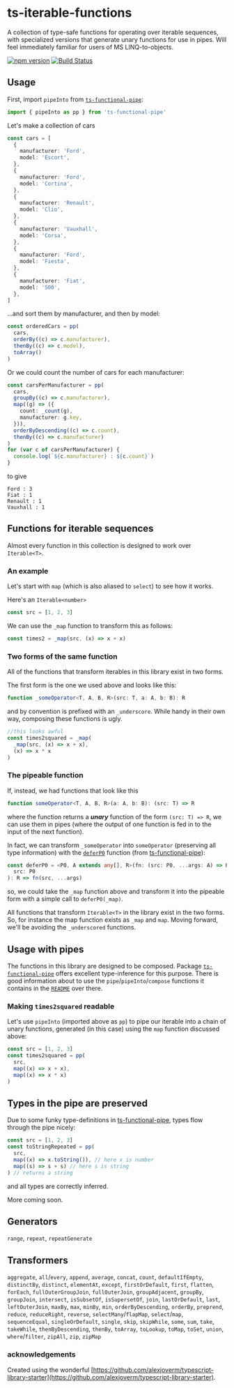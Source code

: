 # ts-iterable-functions

A collection of type-safe functions for operating over iterable sequences, with specialized versions that generate unary functions for use in pipes. Will feel immediately familiar for users of MS LINQ-to-objects.

[![npm version](https://img.shields.io/npm/v/ts-iterable-functions.svg?style=flat)](https://npmjs.org/package/ts-iterable-functions 'View this project on npm')
[![Build Status](https://travis-ci.org/biggyspender/ts-iterable-functions.svg?branch=master)](https://travis-ci.org/biggyspender/ts-iterable-functions)

## Usage

First, import `pipeInto` from [`ts-functional-pipe`](https://www.npmjs.com/package/ts-functional-pipe):

```typescript
import { pipeInto as pp } from 'ts-functional-pipe'
```

Let's make a collection of cars

```typescript
const cars = [
  {
    manufacturer: 'Ford',
    model: 'Escort',
  },
  {
    manufacturer: 'Ford',
    model: 'Cortina',
  },
  {
    manufacturer: 'Renault',
    model: 'Clio',
  },
  {
    manufacturer: 'Vauxhall',
    model: 'Corsa',
  },
  {
    manufacturer: 'Ford',
    model: 'Fiesta',
  },
  {
    manufacturer: 'Fiat',
    model: '500',
  },
]
```

...and sort them by manufacturer, and then by model:

```typescript
const orderedCars = pp(
  cars,
  orderBy((c) => c.manufacturer),
  thenBy((c) => c.model),
  toArray()
)
```

Or we could count the number of cars for each manufacturer:

```typescript
const carsPerManufacturer = pp(
  cars,
  groupBy((c) => c.manufacturer),
  map((g) => ({
    count: _count(g),
    manufacturer: g.key,
  })),
  orderByDescending((c) => c.count),
  thenBy((c) => c.manufacturer)
)
for (var c of carsPerManufacturer) {
  console.log(`${c.manufacturer} : ${c.count}`)
}
```

to give

```
Ford : 3
Fiat : 1
Renault : 1
Vauxhall : 1
```

## Functions for iterable sequences

Almost every function in this collection is designed to work over `Iterable<T>`.

### An example

Let's start with `map` (which is also aliased to `select`) to see how it works.

Here's an `Iterable<number>`

```typescript
const src = [1, 2, 3]
```

We can use the `_map` function to transform this as follows:

```typescript
const times2 = _map(src, (x) => x + x)
```

### Two forms of the same function

All of the functions that transform iterables in this library exist in two forms.

The first form is the one we used above and looks like this:

```typescript
function _someOperator<T, A, B, R>(src: T, a: A, b: B): R
```

and by convention is prefixed with an `_underscore`. While handy in their own way, composing these functions is ugly.

```typescript
//this looks awful
const times2squared = _map(
  _map(src, (x) => x + x),
  (x) => x * x
)
```

### The pipeable function

If, instead, we had functions that look like this

```typescript
function someOperator<T, A, B, R>(a: A, b: B): (src: T) => R
```

where the function returns a **_unary_** function of the form `(src: T) => R`, we can use them in pipes (where the output of one function is fed in to the input of the next function).

In fact, we can transform `_someOperator` into `someOperator` (preserving all type information) with the [`deferP0`](https://github.com/biggyspender/ts-functional-pipe/blob/master/src/deferP0.ts) function (from [ts-functional-pipe](https://github.com/biggyspender/ts-functional-pipe)):

```typescript
const deferP0 = <P0, A extends any[], R>(fn: (src: P0, ...args: A) => R) => (...args: A) => (
  src: P0
): R => fn(src, ...args)
```

so, we could take the `_map` function above and transform it into the pipeable form with a simple call to `deferP0(_map)`.

All functions that transform `Iterable<T>` in the library exist in the two forms. So, for instance the map function exists as `_map` and `map`. Moving forward, we'll be avoiding the `_underscored` functions.

## Usage with pipes

The functions in this library are designed to be composed. Package [`ts-functional-pipe`](https://github.com/biggyspender/ts-functional-pipe) offers excellent type-inference for this purpose. There is good information about to use the `pipe`/`pipeInto`/`compose` functions it contains in the [`README`](https://github.com/biggyspender/ts-functional-pipe/blob/master/README.md) over there.

### Making `times2squared` readable

Let's use `pipeInto` (imported above as `pp`) to pipe our iterable into a chain of unary functions, generated (in this case) using the `map` function discussed above:

```typescript
const src = [1, 2, 3]
const times2squared = pp(
  src,
  map((x) => x + x),
  map((x) => x * x)
)
```

## Types in the pipe are preserved

Due to some funky type-definitions in [ts-functional-pipe](https://github.com/biggyspender/ts-functional-pipe), types flow through the pipe nicely:

```typescript
const src = [1, 2, 3]
const toStringRepeated = pp(
  src,
  map((x) => x.toString()), // here x is number
  map((s) => s + s) // here s is string
) // returns a string
```

and all types are correctly inferred.

More coming soon.

## Generators

`range`, `repeat`, `repeatGenerate`

## Transformers

`aggregate`, `all`/`every`, `append`, `average`, `concat`, `count`, `defaultIfEmpty`, `distinctBy`, `distinct`, `elementAt`, `except`, `firstOrDefault`, `first`, `flatten`, `forEach`, `fullOuterGroupJoin`, `fullOuterJoin`, `groupAdjacent`, `groupBy`, `groupJoin`, `intersect`, `isSubsetOf`, `isSupersetOf`, `join`, `lastOrDefault`, `last`, `leftOuterJoin`, `maxBy`, `max`, `minBy`, `min`, `orderByDescending`, `orderBy`, `preprend`, `reduce`, `reduceRight`, `reverse`, `selectMany`/`flapMap`, `select`/`map`, `sequenceEqual`, `singleOrDefault`, `single`, `skip`, `skipWhile`, `some`, `sum`, `take`, `takeWhile`, `thenByDescending`, `thenBy`, `toArray`, `toLookup`, `toMap`, `toSet`, `union`, `where`/`filter`, `zipAll`, `zip`, `zipMap`

### acknowledgements

Created using the wonderful [https://github.com/alexjoverm/typescript-library-starter](https://github.com/alexjoverm/typescript-library-starter).
